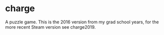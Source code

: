 # charge
A puzzle game. This is the 2016 version from my grad school years, for the more recent Steam version see charge2019.